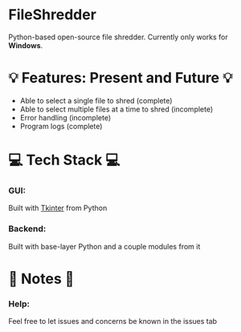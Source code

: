 # FileShredder
Python-based open-source file shredder. Currently only works for **Windows**.

# 💡 Features: Present and Future 💡
- Able to select a single file to shred (complete)
- Able to select multiple files at a time to shred (incomplete)
- Error handling (incomplete)
- Program logs (complete)

# 💻 Tech Stack 💻

### GUI: 
Built with [Tkinter](https://docs.python.org/3/library/tkinter.html) from Python
### Backend:
Built with base-layer Python and a couple modules from it

# 📝 Notes 📝

### Help:
Feel free to let issues and concerns be known in the issues tab
